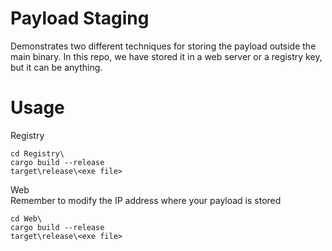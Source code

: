 # Payload Staging

Demonstrates two different techniques for storing the payload outside the main binary.
In this repo, we have stored it in a web server or a registry key, but it can be anything.

# Usage
Registry
```
cd Registry\
cargo build --release
target\release\<exe file>
```

Web<br>
Remember to modify the IP address where your payload is stored
```
cd Web\
cargo build --release
target\release\<exe file>
```
